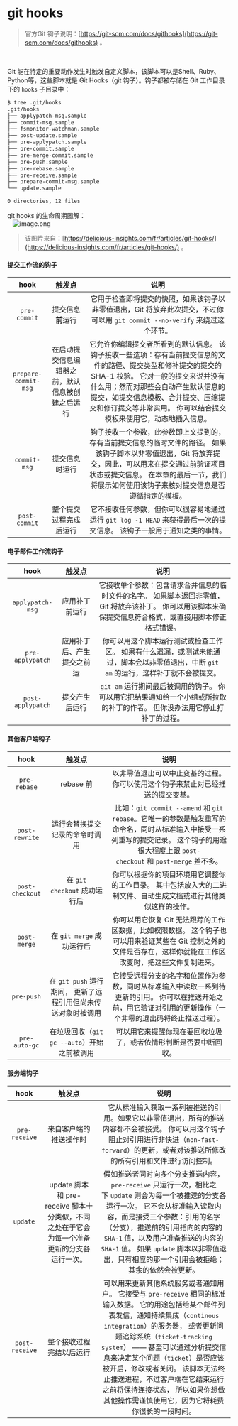 # git hooks

> 官方Git 钩子说明：[https://git-scm.com/docs/githooks](https://git-scm.com/docs/githooks) 。

<br />


Git 能在特定的重要动作发生时触发自定义脚本，该脚本可以是Shell、Ruby、Python等，这些脚本就是 Git Hooks（git 钩子）。钩子都被存储在 Git 工作目录下的 `hooks` 子目录中：
```bash
$ tree .git/hooks
.git/hooks
├── applypatch-msg.sample
├── commit-msg.sample
├── fsmonitor-watchman.sample
├── post-update.sample
├── pre-applypatch.sample
├── pre-commit.sample
├── pre-merge-commit.sample
├── pre-push.sample
├── pre-rebase.sample
├── pre-receive.sample
├── prepare-commit-msg.sample
└── update.sample

0 directories, 12 files
```
git hooks 的生命周期图解：<br />       ![image.png](https://img.alicdn.com/tfs/TB1587tZBr0gK0jSZFnXXbRRXXa-1020-767.png)
> 该图片来自：[https://delicious-insights.com/fr/articles/git-hooks/](https://delicious-insights.com/fr/articles/git-hooks/) 。



<a name="7q280"></a>
#### 提交工作流的钩子
| **hook** | **触发点** | **说明** |
| :---: | :---: | :---: |
| `pre-commit` | 提交信息**前**运行 | 它用于检查即将提交的快照，如果该钩子以非零值退出，Git 将放弃此次提交，不过你可以用 `git commit --no-verify` 来绕过这个环节。 |
| `prepare-commit-msg` | 在启动提交信息编辑器之前，默认信息被创建之后运行 | 它允许你编辑提交者所看到的默认信息。 该钩子接收一些选项：存有当前提交信息的文件的路径、提交类型和修补提交的提交的 SHA-1 校验。 它对一般的提交来说并没有什么用；然而对那些会自动产生默认信息的提交，如提交信息模板、合并提交、压缩提交和修订提交等非常实用。 你可以结合提交模板来使用它，动态地插入信息。 |
| `commit-msg` | 提交信息时运行 | 钩子接收一个参数，此参数即上文提到的，存有当前提交信息的临时文件的路径。 如果该钩子脚本以非零值退出，Git 将放弃提交，因此，可以用来在提交通过前验证项目状态或提交信息。 在本章的最后一节，我们将展示如何使用该钩子来核对提交信息是否遵循指定的模板。 |
| `post-commit` | 整个提交过程完成后运行 | 它不接收任何参数，但你可以很容易地通过运行 `git log -1 HEAD` 来获得最后一次的提交信息。 该钩子一般用于通知之类的事情。 |



<a name="ebpZR"></a>
#### 电子邮件工作流钩子
| **hook** | **触发点** | **说明** |
| :---: | :---: | :---: |
| `applypatch-msg` | 应用补丁前运行 | 它接收单个参数：包含请求合并信息的临时文件的名字。 如果脚本返回非零值，Git 将放弃该补丁。 你可以用该脚本来确保提交信息符合格式，或直接用脚本修正格式错误。 |
| `pre-applypatch` | 应用补丁后、产生提交之前运 | 你可以用这个脚本运行测试或检查工作区。 如果有什么遗漏，或测试未能通过，脚本会以非零值退出，中断 `git am` 的运行，这样补丁就不会被提交。 |
| `post-applypatch` | 提交产生后运行 | `git am` 运行期间最后被调用的钩子。 你可以用它把结果通知给一个小组或所拉取的补丁的作者。 但你没办法用它停止打补丁的过程。 |



<a name="Oeeq0"></a>
#### 其他客户端钩子
| **hook** | **触发点** | **说明** |
| :---: | :---: | :---: |
| `pre-rebase` | rebase 前 | 以非零值退出可以中止变基的过程。 你可以使用这个钩子来禁止对已经推送的提交变基。 |
| `post-rewrite` | 运行会替换提交记录的命令时调用 | 比如：`git commit --amend` 和 `git rebase`。它唯一的参数是触发重写的命令名，同时从标准输入中接受一系列重写的提交记录。 这个钩子的用途很大程度上跟 `post-checkout` 和 `post-merge` 差不多。 |
| `post-checkout` | 在 `git checkout` 成功运行后 | 你可以根据你的项目环境用它调整你的工作目录。 其中包括放入大的二进制文件、自动生成文档或进行其他类似这样的操作。 |
| `post-merge` | 在 `git merge` 成功运行后 | 你可以用它恢复 Git 无法跟踪的工作区数据，比如权限数据。 这个钩子也可以用来验证某些在 Git 控制之外的文件是否存在，这样你就能在工作区改变时，把这些文件复制进来。 |
| `pre-push` | 在 `git push` 运行期间， 更新了远程引用但尚未传送对象时被调用 | 它接受远程分支的名字和位置作为参数，同时从标准输入中读取一系列待更新的引用。 你可以在推送开始之前，用它验证对引用的更新操作（一个非零的退出码将终止推送过程）。 |
| `pre-auto-gc` | 在垃圾回收（`git gc --auto`）开始之前被调用 | 可以用它来提醒你现在要回收垃圾了，或者依情形判断是否要中断回收。 |



<a name="Kt210"></a>
#### 服务端钩子
| **hook** | **触发点** | **说明** |
| :---: | :---: | :---: |
| `pre-receive` | 来自客户端的推送操作时 |  它从标准输入获取一系列被推送的引用。如果它以非零值退出，所有的推送内容都不会被接受。 你可以用这个钩子阻止对引用进行非快进（`non-fast-forward`）的更新，或者对该推送所修改的所有引用和文件进行访问控制。 |
| `update` | update 脚本和 pre-receive 脚本十分类似，不同之处在于它会为每一个准备更新的分支各运行一次。 | 假如推送者同时向多个分支推送内容，`pre-receive` 只运行一次，相比之下 `update` 则会为每一个被推送的分支各运行一次。 它不会从标准输入读取内容，而是接受三个参数：引用的名字（分支），推送前的引用指向的内容的 `SHA-1` 值，以及用户准备推送的内容的 `SHA-1` 值。 如果 `update` 脚本以非零值退出，只有相应的那一个引用会被拒绝；其余的依然会被更新。 |
| `post-receive` | 整个接收过程完结以后运行 | 可以用来更新其他系统服务或者通知用户。 它接受与 `pre-receive` 相同的标准输入数据。 它的用途包括给某个邮件列表发信，通知持续集成（`continous integration`）的服务器， 或者更新问题追踪系统（`ticket-tracking system`） —— 甚至可以通过分析提交信息来决定某个问题（`ticket`）是否应该被开启，修改或者关闭。 该脚本无法终止推送进程，不过客户端在它结束运行之前将保持连接状态， 所以如果你想做其他操作需谨慎使用它，因为它将耗费你很长的一段时间。 |

